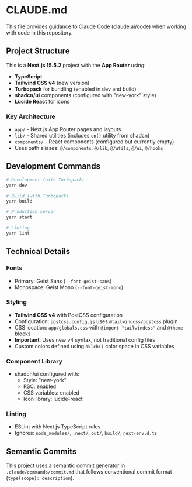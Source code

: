 # CLAUDE.md

This file provides guidance to Claude Code (claude.ai/code) when working with code in this repository.

## Project Structure

This is a **Next.js 15.5.2** project with the **App Router** using:
- **TypeScript**
- **Tailwind CSS v4** (new version)
- **Turbopack** for bundling (enabled in dev and build)
- **shadcn/ui** components (configured with "new-york" style)
- **Lucide React** for icons

### Key Architecture
- `app/` - Next.js App Router pages and layouts
- `lib/` - Shared utilities (includes `cn()` utility from shadcn)
- `components/` - React components (configured but currently empty)
- Uses path aliases: `@/components`, `@/lib`, `@/utils`, `@/ui`, `@/hooks`

## Development Commands

```bash
# Development (with Turbopack)
yarn dev

# Build (with Turbopack)  
yarn build

# Production server
yarn start

# Linting
yarn lint
```

## Technical Details

### Fonts
- Primary: Geist Sans (`--font-geist-sans`)
- Monospace: Geist Mono (`--font-geist-mono`)

### Styling
- **Tailwind CSS v4** with PostCSS configuration
- Configuration: `postcss.config.js` uses `@tailwindcss/postcss` plugin
- CSS location: `app/globals.css` with `@import "tailwindcss"` and `@theme` blocks
- **Important**: Uses new v4 syntax, not traditional config files
- Custom colors defined using `oklch()` color space in CSS variables

### Component Library
- shadcn/ui configured with:
  - Style: "new-york"
  - RSC: enabled
  - CSS variables: enabled
  - Icon library: lucide-react

### Linting
- ESLint with Next.js TypeScript rules
- Ignores: `node_modules/`, `.next/`, `out/`, `build/`, `next-env.d.ts`

## Semantic Commits
This project uses a semantic commit generator in `.claude/commands/commit.md` that follows conventional commit format (`type(scope): description`).
